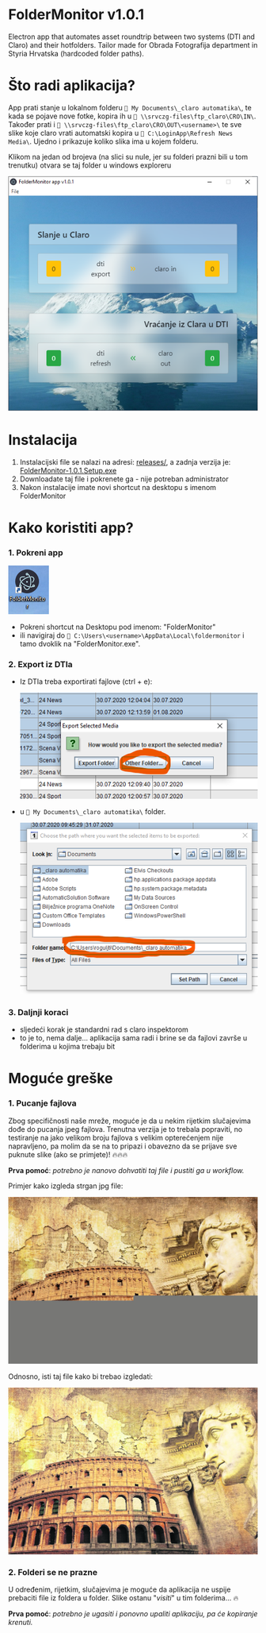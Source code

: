 # FolderMonitor v1.0.1

Electron app that automates asset roundtrip between two systems (DTI and Claro) and their hotfolders. Tailor made for Obrada Fotografija department in Styria Hrvatska (hardcoded folder paths).

# Što radi aplikacija?

App prati stanje u lokalnom folderu `📂 My Documents\_claro automatika\`, te kada se pojave nove fotke, kopira ih u `📂 \\srvczg-files\ftp_claro\CRO\IN\`. Također prati i `📂 \\srvczg-files\ftp_claro\CRO\OUT\<username>\` te sve slike koje claro vrati automatski kopira u `📂 C:\LoginApp\Refresh News Media\`. Ujedno i prikazuje koliko slika ima u kojem folderu.

Klikom na jedan od brojeva (na slici su nule, jer su folderi prazni bili u tom trenutku) otvara se taj folder u windows exploreru

![FolderMonitor app](./readme/app.png 'FolderMonitor app')

# Instalacija

1. Instalacijski file se nalazi na adresi: [releases/](https://github.com/trogulja/FolderMonitor/releases), a zadnja verzija je: [FolderMonitor-1.0.1.Setup.exe](https://github.com/trogulja/FolderMonitor/releases/download/1.0.1/FolderMonitor-1.0.1.Setup.exe)
2. Downloadate taj file i pokrenete ga - nije potreban administrator
3. Nakon instalacije imate novi shortcut na desktopu s imenom FolderMonitor

# Kako koristiti app?

### 1. Pokreni app

![Shortcut Icon](./readme/shortcut.png 'Shortcut Icon')

- Pokreni shortcut na Desktopu pod imenom: "FolderMonitor"
- ili navigiraj do `📂 C:\Users\<username>\AppData\Local\foldermonitor` i tamo dvoklik na "FolderMonitor.exe".

### 2. Export iz DTIa

- Iz DTIa treba exportirati fajlove (ctrl + e):

  ![Export Button](./readme/export_button.png 'Export Button')

- u `📂 My Documents\_claro automatika\` folder.

  ![Export Options](./readme/export_options.png 'Export Options')

### 3. Daljnji koraci

- sljedeći korak je standardni rad s claro inspektorom
- to je to, nema dalje... aplikacija sama radi i brine se da fajlovi završe u folderima u kojima trebaju bit

# Moguće greške

### 1. Pucanje fajlova

Zbog specifičnosti naše mreže, moguće je da u nekim rijetkim slučajevima dođe do pucanja jpeg fajlova. Trenutna verzija je to trebala popraviti, no testiranje na jako velikom broju fajlova s velikim opterećenjem nije napravljeno, pa molim da se na to pripazi i obavezno da se prijave sve puknute slike (ako se primjete)! 🔥🔥🔥

**Prva pomoć**: *potrebno je nanovo dohvatiti taj file i pustiti ga u workflow.*

Primjer kako izgleda strgan jpg file:

![Primjer JPEG Strgan](./readme/primjer-strgan.jpg 'Primjer JPEG Strgan')

Odnosno, isti taj file kako bi trebao izgledati:

![Primjer JPEG OK](./readme/primjer.jpg 'Primjer JPEG OK')

### 2. Folderi se ne prazne

U određenim, rijetkim, slučajevima je moguće da aplikacija ne uspije prebaciti file iz foldera u folder. Slike ostanu "*visiti*" u tim folderima... 🔥

**Prva pomoć**: *potrebno je ugasiti i ponovno upaliti aplikaciju, pa će kopiranje krenuti.*